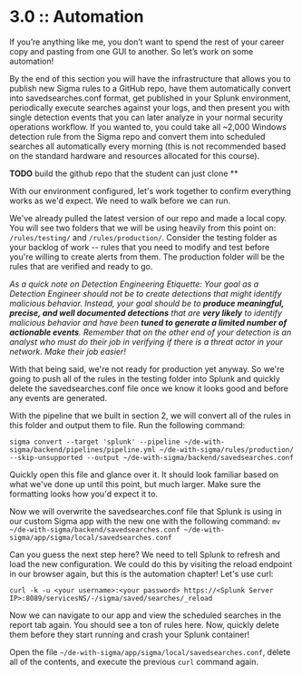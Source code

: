# 3.0 :: Automation

If you’re anything like me, you don’t want to spend the rest of your career copy and pasting from one GUI to another. So let’s work on some automation!

By the end of this section you will have the infrastructure that allows you to publish new Sigma rules to a GitHub repo, have them automatically convert into savedsearches.conf format, get published in your Splunk environment, periodically execute searches against your logs, and then present you with single detection events that you can later analyze in your normal security operations workflow. If you wanted to, you could take all ~2,000 Windows detection rule from the Sigma repo and convert them into scheduled searches all automatically every morning (this is not recommended based on the standard hardware and resources allocated for this course).

**TODO** build the github repo that the student can just clone **

With our environment configured, let's work together to confirm everything works as we'd expect. We need to walk before we can run.

We've already pulled the latest version of our repo and made a local copy. You will see two folders that we will be using heavily from this point on: `/rules/testing/` and `/rules/production/`. Consider the testing folder as your backlog of work -- rules that you need to modify and test before you're willing to create alerts from them. The production folder will be the rules that are verified and ready to go.

*As a quick note on Detection Engineering Etiquette: Your goal as a Detection Engineer should not be to create detections that might identify malicious behavior. Instead, your goal should be to **produce meaningful, precise, and well documented detections** that are **very likely** to identify malicious behavior and have been **tuned to generate a limited number of actionable events**. Remember that on the other end of your detection is an analyst who must do their job in verifying if there is a threat actor in your network. Make their job easier!*

With that being said, we're not ready for production yet anyway. So we're going to push all of the rules in the testing folder into Splunk and quickly delete the savedsearches.conf file once we know it looks good and before any events are generated. 

With the pipeline that we built in section 2, we will convert all of the rules in this folder and output them to file. Run the following command:

`sigma convert --target 'splunk' --pipeline ~/de-with-sigma/backend/pipelines/pipeline.yml ~/de-with-sigma/rules/production/ --skip-unsupported --output ~/de-with-sigma/backend/savedsearches.conf`

Quickly open this file and glance over it. It should look familiar based on what we've done up until this point, but much larger. Make sure the formatting looks how you'd expect it to.

Now we will overwrite the savedsearches.conf file that Splunk is using in our custom Sigma app with the new one with the following command:
`mv ~/de-with-sigma/backend/savedsearches.conf ~/de-with-sigma/app/sigma/local/savedsearches.conf`

Can you guess the next step here? We need to tell Splunk to refresh and load the new configuration. We could do this by visiting the reload endpoint in our browser again, but this is the automation chapter! Let's use curl:

`curl -k -u <your username>:<your password> https://<Splunk Server IP>:8089/servicesNS/-/sigma/saved/searches/_reload`

Now we can navigate to our app and view the scheduled searches in the report tab again. You should see a ton of rules here. Now, quickly delete them before they start running and crash your Splunk container!

Open the file `~/de-with-sigma/app/sigma/local/savedsearches.conf`, delete all of the contents, and execute the previous `curl` command again.
